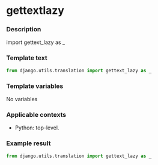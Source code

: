# gettextlazy

### Description
import gettext_lazy as _

### Template text
```python
from django.utils.translation import gettext_lazy as _
```

### Template variables
No variables

### Applicable contexts
- Python: top-level.

### Example result
```python
from django.utils.translation import gettext_lazy as _
```
